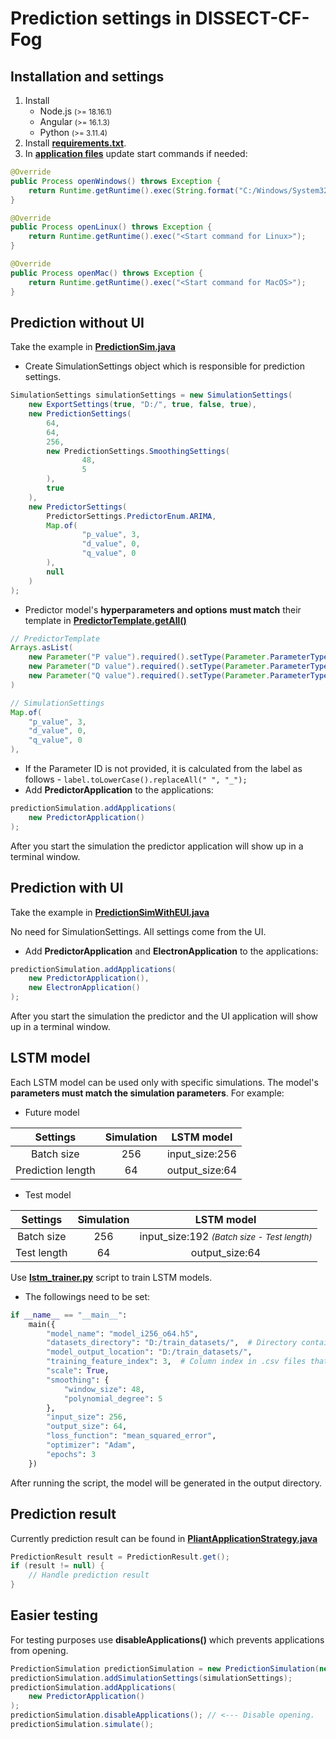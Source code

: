 # Prediction settings in DISSECT-CF-Fog


## Installation and settings
1. Install
    * Node.js <small>(>= 18.16.1)</small>
    * Angular <small>(>= 16.1.3)</small>
    * Python <small>(>= 3.11.4)</small>
2. Install <b>[requirements.txt](https://github.com/andrasmarkus/dissect-cf/blob/prediction/src/main/resources/prediction/scripts/requirements.txt)</b>.
3. In <b>[application files](https://github.com/andrasmarkus/dissect-cf/tree/prediction/src/main/java/hu/u_szeged/inf/fog/simulator/prediction/communication/applications)</b> update start commands if needed:

```java
@Override
public Process openWindows() throws Exception {
    return Runtime.getRuntime().exec(String.format("C:/Windows/System32/cmd.exe /c cd %s & start npm.cmd run electron:build_and_run", getProjectLocation()));
}

@Override
public Process openLinux() throws Exception {
    return Runtime.getRuntime().exec("<Start command for Linux>");
}

@Override
public Process openMac() throws Exception {
    return Runtime.getRuntime().exec("<Start command for MacOS>");
}
```

## Prediction without UI
Take the example in <b>[PredictionSim.java](https://github.com/andrasmarkus/dissect-cf/blob/prediction/src/main/java/hu/u_szeged/inf/fog/simulator/demo/PredictionSim.java)</b>

* Create SimulationSettings object which is responsible for prediction settings.

```java
SimulationSettings simulationSettings = new SimulationSettings(
    new ExportSettings(true, "D:/", true, false, true),
    new PredictionSettings(
        64,
        64,
        256,
        new PredictionSettings.SmoothingSettings(
                48,
                5
        ),
        true
    ),
    new PredictorSettings(
        PredictorSettings.PredictorEnum.ARIMA,
        Map.of(
                "p_value", 3,
                "d_value", 0,
                "q_value", 0
        ),
        null
    )
);
```
* Predictor model's <b>hyperparameters and options</b> <b>must match</b> their template in <b>[PredictorTemplate.getAll()](https://github.com/andrasmarkus/dissect-cf/blob/prediction/src/main/java/hu/u_szeged/inf/fog/simulator/prediction/settings/predictor/PredictorTemplate.java)</b>
```java
// PredictorTemplate
Arrays.asList(
    new Parameter("P value").required().setType(Parameter.ParameterType.TEXT).setDefaultValue("3"),
    new Parameter("D value").required().setType(Parameter.ParameterType.TEXT).setDefaultValue("0"),
    new Parameter("Q value").required().setType(Parameter.ParameterType.TEXT).setDefaultValue("0")
)
```

```java
// SimulationSettings
Map.of(
    "p_value", 3,
    "d_value", 0,
    "q_value", 0
),
```
* If the Parameter ID is not provided, it is calculated from the label as follows - ```label.toLowerCase().replaceAll(" ", "_");```
* Add <b>PredictorApplication</b> to the applications:
```java
predictionSimulation.addApplications(
    new PredictorApplication()
);
```

After you start the simulation the predictor application will show up in a terminal window.

## Prediction with UI
Take the example in <b>[PredictionSimWithEUI.java](https://github.com/andrasmarkus/dissect-cf/blob/prediction/src/main/java/hu/u_szeged/inf/fog/simulator/demo/PredictionSimWithEUI.java)</b>

No need for SimulationSettings. All settings come from the UI.

* Add <b>PredictorApplication</b> and <b>ElectronApplication</b> to the applications:
```java
predictionSimulation.addApplications(
    new PredictorApplication(),
    new ElectronApplication()
);
```

After you start the simulation the predictor and the UI application will show up in a terminal window.

## LSTM model
Each LSTM model can be used only with specific simulations. The model's <b>parameters must match the simulation parameters</b>. 
For example: 
* Future model

| Settings | Simulation | LSTM model |
|:----------:|:----------:|:----------:|
| Batch size | 256 | input_size:256 |
| Prediction length | 64 | output_size:64 |

* Test model

| Settings | Simulation | LSTM model |
|:----------:|:----------:|:----------:|
| Batch size | 256 | input_size:192 <small><i>(Batch size - Test length)</i></small> |
| Test length | 64 | output_size:64 |

Use <b>[lstm_trainer.py](https://github.com/andrasmarkus/dissect-cf/blob/prediction/src/main/resources/prediction/scripts/predictor_models/lstm_trainer.py)</b> script to train LSTM models.

* The followings need to be set:

```python
if __name__ == "__main__":
    main({
        "model_name": "model_i256_o64.h5",
        "datasets_directory": "D:/train_datasets/",  # Directory containing *.csv files.
        "model_output_location": "D:/train_datasets/",
        "training_feature_index": 3,  # Column index in .csv files that trainer uses for training.
        "scale": True,
        "smoothing": {
            "window_size": 48,
            "polynomial_degree": 5
        },
        "input_size": 256,
        "output_size": 64,
        "loss_function": "mean_squared_error",
        "optimizer": "Adam",
        "epochs": 3
    })
```

After running the script, the model will be generated in the output  directory.

## Prediction result
Currently prediction result can be found in <b>[PliantApplicationStrategy.java](https://github.com/andrasmarkus/dissect-cf/blob/prediction/src/main/java/hu/u_szeged/inf/fog/simulator/application/strategy/PliantApplicationStrategy.java)</b>

```java
PredictionResult result = PredictionResult.get();
if (result != null) {
    // Handle prediction result
}
```

## Easier testing
For testing purposes use <b>disableApplications()</b> which prevents applications from opening. 

```java
PredictionSimulation predictionSimulation = new PredictionSimulation(new PredictionSim());
predictionSimulation.addSimulationSettings(simulationSettings);
predictionSimulation.addApplications(
    new PredictorApplication()
);
predictionSimulation.disableApplications(); // <--- Disable opening.
predictionSimulation.simulate();
```